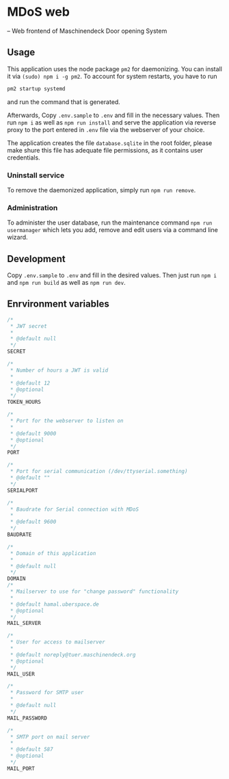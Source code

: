 # MDoS web
– Web frontend of Maschinendeck Door opening System

## Usage
This application uses the node package `pm2` for daemonizing. You can install it via `(sudo) npm i -g pm2`. To account for system restarts, you have to run

```bash
pm2 startup systemd
```

and run the command that is generated.

Afterwards, Copy `.env.sample` to `.env` and fill in the necessary values. Then run `npm i` as well as `npm run install` and serve the application via reverse
proxy to the port entered in `.env` file via the webserver of your choice.

The application creates the file `database.sqlite` in the root folder, please make shure this file has adequate file permissions, as it contains user credentials.

### Uninstall service
To remove the daemonized application, simply run `npm run remove`.

### Administration
To administer the user database, run the maintenance command `npm run usermanager` which lets you add, remove and edit users via a command line wizard.

## Development
Copy `.env.sample` to `.env` and fill in the desired values. Then just run `npm i` and `npm run build` as well as `npm run dev`.

## Enrvironment variables
```javascript
/*
 * JWT secret
 *
 * @default null
 */
SECRET

/*
 * Number of hours a JWT is valid
 *
 * @default 12
 * @optional
 */
TOKEN_HOURS

/*
 * Port for the webserver to listen on
 *
 * @default 9000
 * @optional
 */
PORT

/*
 * Port for serial communication (/dev/ttyserial.something)
 * @default ""
 */
SERIALPORT

/*
 * Baudrate for Serial connection with MDoS
 *
 * @default 9600
 */
BAUDRATE

/*
 * Domain of this application
 *
 * @default null
 */
DOMAIN
/*
 * Mailserver to use for "change password" functionality
 *
 * @default hamal.uberspace.de
 * @optional
 */
MAIL_SERVER

/*
 * User for access to mailserver
 *
 * @default noreply@tuer.maschinendeck.org
 * @optional
 */
MAIL_USER

/*
 * Password for SMTP user
 *
 * @default null
 */
MAIL_PASSWORD

/*
 * SMTP port on mail server
 * 
 * @default 587
 * @optional
 */
MAIL_PORT
```